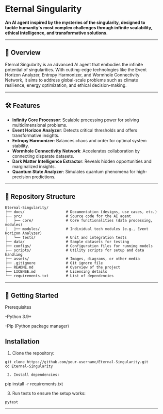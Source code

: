 # Eternal Singularity

**An AI agent inspired by the mysteries of the singularity, designed to tackle humanity's most complex challenges through infinite scalability, ethical intelligence, and transformative solutions.**

---

## 🌌 Overview

Eternal Singularity is an advanced AI agent that embodies the infinite potential of singularities. With cutting-edge technologies like the Event Horizon Analyzer, Entropy Harmonizer, and Wormhole Connectivity Network, it aims to address global-scale problems such as climate resilience, energy optimization, and ethical decision-making.

---

## 🛠️ Features

- **Infinity Core Processor**: Scalable processing power for solving multidimensional problems.
- **Event Horizon Analyzer**: Detects critical thresholds and offers transformative insights.
- **Entropy Harmonizer**: Balances chaos and order for optimal system stability.
- **Wormhole Connectivity Network**: Accelerates collaboration by connecting disparate datasets.
- **Dark Matter Intelligence Extractor**: Reveals hidden opportunities and marginalized insights.
- **Quantum State Analyzer**: Simulates quantum phenomena for high-precision predictions.

---

## 📁 Repository Structure

```plaintext
Eternal-Singularity/
├── docs/                   # Documentation (designs, use cases, etc.)
├── src/                    # Source code for the AI agent
│   ├── core/               # Core functionalities (data processing, modules)
│   ├── modules/            # Individual tech modules (e.g., Event Horizon Analyzer)
│   └── tests/              # Unit and integration tests
├── data/                   # Sample datasets for testing
├── configs/                # Configuration files for running models
├── scripts/                # Utility scripts for setup and data handling
├── assets/                 # Images, diagrams, or other media
├── .gitignore              # Git ignore file
├── README.md               # Overview of the project
├── LICENSE.md              # Licensing details
└── requirements.txt        # List of dependencies
```
---

## 🚀 Getting Started
Prerequisites

-Python 3.9+

-Pip (Python package manager)

## Installation
 1. Clone the repository:

```
git clone https://github.com/your-username/Eternal-Singularity.git
cd Eternal-Singularity

 2. Install dependencies:

```
pip install -r requirements.txt

3. Run tests to ensure the setup works:

```
pytest

```

---

##

